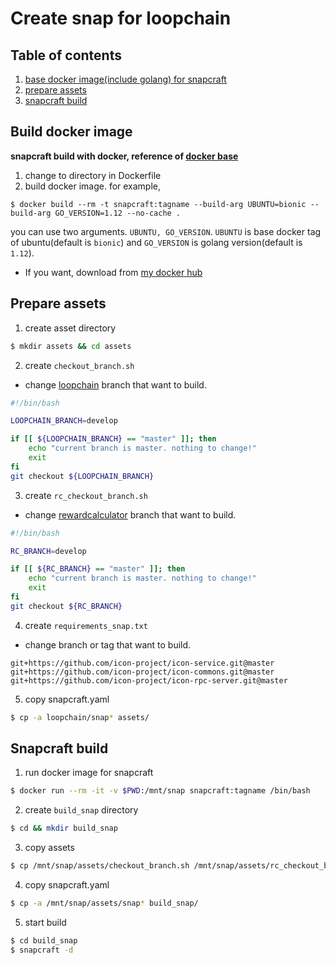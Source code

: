 # Create snap for loopchain

## Table of contents

 1. [base docker image(include golang) for snapcraft](#build-docker-image)
 1. [prepare assets](#prepare-assets)
 1. [snapcraft build](#snapcraft-build)

## Build docker image

 **snapcraft build with docker, reference of [docker base]**

 1. change to directory in Dockerfile
 1. build docker image. for example,
 ```
 $ docker build --rm -t snapcraft:tagname --build-arg UBUNTU=bionic --build-arg GO_VERSION=1.12 --no-cache .
 ```
 you can use two arguments. `UBUNTU, GO_VERSION`.
 `UBUNTU` is base docker tag of ubuntu(default is `bionic`) and `GO_VERSION` is golang version(default is `1.12`).

 * If you want, download from [my docker hub]

## Prepare assets

 1. create asset directory
  ```bash
  $ mkdir assets && cd assets
  ```
 2. create `checkout_branch.sh`
 * change [loopchain] branch that want to build.
 ```bash
 #!/bin/bash

 LOOPCHAIN_BRANCH=develop

 if [[ ${LOOPCHAIN_BRANCH} == "master" ]]; then
     echo "current branch is master. nothing to change!"
     exit
 fi
 git checkout ${LOOPCHAIN_BRANCH}
 ```
 3. create `rc_checkout_branch.sh`
 * change [rewardcalculator] branch that want to build.

 ```bash
 #!/bin/bash

 RC_BRANCH=develop

 if [[ ${RC_BRANCH} == "master" ]]; then
     echo "current branch is master. nothing to change!"
     exit
 fi
 git checkout ${RC_BRANCH}
 ```
 4. create `requirements_snap.txt`
  * change branch or tag that want to build.
 ```
 git+https://github.com/icon-project/icon-service.git@master
 git+https://github.com/icon-project/icon-commons.git@master
 git+https://github.com/icon-project/icon-rpc-server.git@master
 ```
 5. copy snapcraft.yaml
 ```bash
 $ cp -a loopchain/snap* assets/
 ```

## Snapcraft build
 1. run docker image for snapcraft
 ```bash
 $ docker run --rm -it -v $PWD:/mnt/snap snapcraft:tagname /bin/bash
 ```
 2. create `build_snap` directory
 ```bash
 $ cd && mkdir build_snap
 ```
 3. copy assets
 ```bash
 $ cp /mnt/snap/assets/checkout_branch.sh /mnt/snap/assets/rc_checkout_branch.sh /mnt/assets/requirements_snap.txt build_snap/
 ```
 4. copy snapcraft.yaml
 ```bash
 $ cp -a /mnt/snap/assets/snap* build_snap/
 ```
 5. start build
 ```bash
 $ cd build_snap
 $ snapcraft -d
 ```

[docker base]: https://github.com/snapcore/snapcraft/blob/master/docker
[my docker hub]: https://hub.docker.com/r/yakkle/snapcraft
[loopchain]: https://github.com/icon-project/loopchain
[rewardcalculator]: https://github.com/icon-project/rewardcalculator
